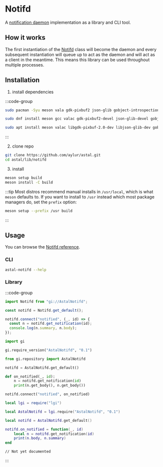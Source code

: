 # Notifd

A [notification daemon](https://specifications.freedesktop.org/notification-spec/latest/) implementation as a library and CLI tool.

## How it works

The first instantiation of the [Notifd](https://aylur.github.io/libastal/notifd/class.Notifd.html) class will become the daemon and every subsequent instantiation will queue up to act as the daemon and will act as a client in the meantime. This means this library can be used throughout multiple processes.

## Installation

1. install dependencies

:::code-group

```sh [<i class="devicon-archlinux-plain"></i> Arch]
sudo pacman -Syu meson vala gdk-pixbuf2 json-glib gobject-introspection
```

```sh [<i class="devicon-fedora-plain"></i> Fedora]
sudo dnf install meson gcc valac gdk-pixbuf2-devel json-glib-devel gobject-introspection-devel
```

```sh [<i class="devicon-ubuntu-plain"></i> Ubuntu]
sudo apt install meson valac libgdk-pixbuf-2.0-dev libjson-glib-dev gobject-introspection
```

:::

2. clone repo

```sh
git clone https://github.com/aylur/astal.git
cd astal/lib/notifd
```

3. install

```sh
meson setup build
meson install -C build
```

:::tip
Most distros recommend manual installs in `/usr/local`,
which is what `meson` defaults to. If you want to install to `/usr`
instead which most package managers do, set the `prefix` option:

```sh
meson setup --prefix /usr build
```

:::

## Usage

You can browse the [Notifd reference](https://aylur.github.io/libastal/notifd).

### CLI

```sh
astal-notifd --help
```

### Library

:::code-group

```js [<i class="devicon-javascript-plain"></i> JavaScript]
import Notifd from "gi://AstalNotifd";

const notifd = Notifd.get_default();

notifd.connect("notified", (_, id) => {
  const n = notifd.get_notification(id);
  console.log(n.summary, n.body);
});
```

```py [<i class="devicon-python-plain"></i> Python]
import gi

gi.require_version("AstalNotifd", "0.1")

from gi.repository import AstalNotifd

notifd = AstalNotifd.get_default()

def on_notified(_, id):
    n = notifd.get_notification(id)
    print(n.get_body(), n.get_body())

notifd.connect("notified", on_notified)
```

```lua [<i class="devicon-lua-plain"></i> Lua]
local lgi = require("lgi")

local AstalNotifd = lgi.require("AstalNotifd", "0.1")

local notifd = AstalNotifd.get_default()

notifd.on_notified = function(_, id)
	local n = notifd.get_notification(id)
	print(n.body, n.summary)
end
```

```vala [<i class="devicon-vala-plain"></i> Vala]
// Not yet documented
```

:::
